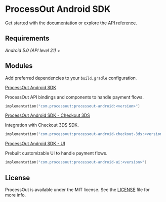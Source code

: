 # ProcessOut Android SDK

Get started with the [documentation](https://docs.processout.com/docs/setting-up-your-environment#android-app-client)
or explore the [API reference](https://processout.github.io/processout-android/).

## Requirements

*Android 5.0 (API level 21) +*

## Modules

Add preferred dependencies to your `build.gradle` configuration.

[ProcessOut Android SDK](https://central.sonatype.com/artifact/com.processout/processout-android)

ProcessOut API bindings and components to handle payment flows.

```kotlin
implementation("com.processout:processout-android:<version>")
```

[ProcessOut Android SDK - Checkout 3DS](https://central.sonatype.com/artifact/com.processout/processout-android-checkout-3ds)

Integration with Checkout 3DS SDK.

```kotlin
implementation("com.processout:processout-android-checkout-3ds:<version>")
```

[ProcessOut Android SDK - UI](https://central.sonatype.com/artifact/com.processout/processout-android-ui)

Prebuilt customizable UI to handle payment flows.

```kotlin
implementation("com.processout:processout-android-ui:<version>")
```

## License

ProcessOut is available under the MIT license. See the [LICENSE](LICENSE) file for more info.
